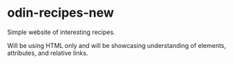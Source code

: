 # odin-recipes-new

Simple website of interesting recipes.

Will be using HTML only and will be showcasing understanding of elements, attributes, and relative links.
